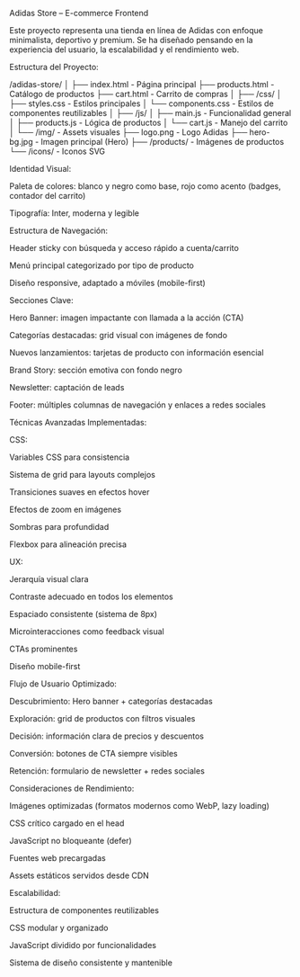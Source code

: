 Adidas Store – E-commerce Frontend

Este proyecto representa una tienda en línea de Adidas con enfoque minimalista, deportivo y premium. Se ha diseñado pensando en la experiencia del usuario, la escalabilidad y el rendimiento web.

Estructura del Proyecto:

/adidas-store/ │ ├── index.html - Página principal
├── products.html - Catálogo de productos
├── cart.html - Carrito de compras
│ ├── /css/ │ ├── styles.css - Estilos principales
│ └── components.css - Estilos de componentes reutilizables
│ ├── /js/ │ ├── main.js - Funcionalidad general
│ ├── products.js - Lógica de productos
│ └── cart.js - Manejo del carrito
│ └── /img/ - Assets visuales
├── logo.png - Logo Adidas
├── hero-bg.jpg - Imagen principal (Hero)
├── /products/ - Imágenes de productos
└── /icons/ - Iconos SVG

Identidad Visual:

Paleta de colores: blanco y negro como base, rojo como acento (badges, contador del carrito)

Tipografía: Inter, moderna y legible

Estructura de Navegación:

Header sticky con búsqueda y acceso rápido a cuenta/carrito

Menú principal categorizado por tipo de producto

Diseño responsive, adaptado a móviles (mobile-first)

Secciones Clave:

Hero Banner: imagen impactante con llamada a la acción (CTA)

Categorías destacadas: grid visual con imágenes de fondo

Nuevos lanzamientos: tarjetas de producto con información esencial

Brand Story: sección emotiva con fondo negro

Newsletter: captación de leads

Footer: múltiples columnas de navegación y enlaces a redes sociales

Técnicas Avanzadas Implementadas:

CSS:

Variables CSS para consistencia

Sistema de grid para layouts complejos

Transiciones suaves en efectos hover

Efectos de zoom en imágenes

Sombras para profundidad

Flexbox para alineación precisa

UX:

Jerarquía visual clara

Contraste adecuado en todos los elementos

Espaciado consistente (sistema de 8px)

Microinteracciones como feedback visual

CTAs prominentes

Diseño mobile-first

Flujo de Usuario Optimizado:

Descubrimiento: Hero banner + categorías destacadas

Exploración: grid de productos con filtros visuales

Decisión: información clara de precios y descuentos

Conversión: botones de CTA siempre visibles

Retención: formulario de newsletter + redes sociales

Consideraciones de Rendimiento:

Imágenes optimizadas (formatos modernos como WebP, lazy loading)

CSS crítico cargado en el head

JavaScript no bloqueante (defer)

Fuentes web precargadas

Assets estáticos servidos desde CDN

Escalabilidad:

Estructura de componentes reutilizables

CSS modular y organizado

JavaScript dividido por funcionalidades

Sistema de diseño consistente y mantenible
